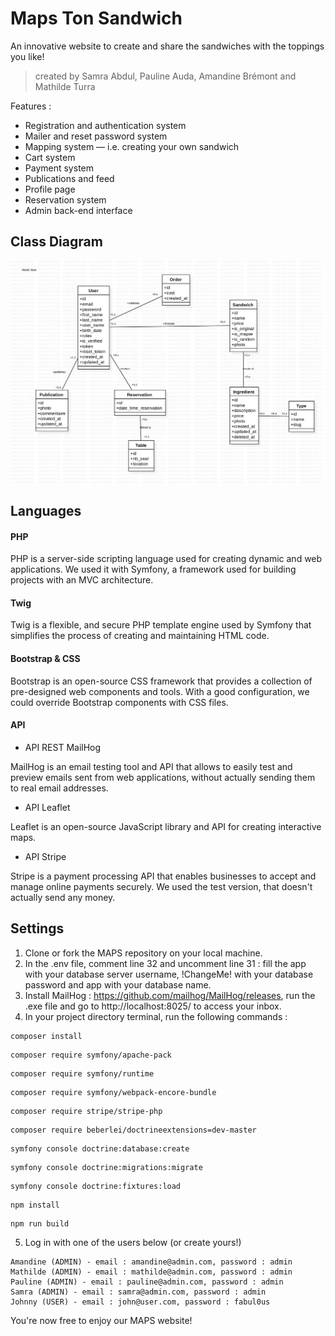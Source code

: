 # Maps Ton Sandwich
An innovative website to create and share the sandwiches with the toppings you like!

> created by Samra Abdul, Pauline Auda, Amandine Brémont and Mathilde Turra


Features : 
- Registration and authentication system
- Mailer and reset password system
- Mapping system — i.e. creating your own sandwich
- Cart system
- Payment system
- Publications and feed 
- Profile page
- Reservation system
- Admin back-end interface


## Class Diagram

![protocole](public/documents/diagram/maps.png)


## Languages

#### PHP
PHP is a server-side scripting language used for creating dynamic and web applications. We used it with Symfony, a framework used for building projects with an MVC architecture. 

#### Twig 
Twig is a flexible, and secure PHP template engine used by Symfony that simplifies the process of creating and maintaining HTML code.

#### Bootstrap & CSS
Bootstrap is an open-source CSS framework that provides a collection of pre-designed web components and tools. With a good configuration, we could override Bootstrap components with CSS files.

#### API
- API REST MailHog

MailHog is an email testing tool and API that allows to easily test and preview emails sent from web applications, without actually sending them to real email addresses.

- API Leaflet

Leaflet is an open-source JavaScript library and API for creating interactive maps.

- API Stripe

Stripe is a payment processing API that enables businesses to accept and manage online payments securely. We used the test version, that doesn't actually send any money.


## Settings

1. Clone or fork the MAPS repository on your local machine.
2. In the .env file, comment line 32 and uncomment line 31 : fill the app with your database server username, !ChangeMe! with your database password and app with your database name.
3. Install MailHog : https://github.com/mailhog/MailHog/releases, run the .exe file and go to http://localhost:8025/ to access your inbox.
4. In your project directory terminal, run the following commands : 
```console
composer install
```
```console
composer require symfony/apache-pack
```
```console
composer require symfony/runtime
```
```console
composer require symfony/webpack-encore-bundle
```
```console
composer require stripe/stripe-php
```
```console
composer require beberlei/doctrineextensions=dev-master
```
```console
symfony console doctrine:database:create
```
```console
symfony console doctrine:migrations:migrate
```
```console
symfony console doctrine:fixtures:load
```
```console
npm install
```
```console
npm run build
```

5. Log in with one of the users below (or create yours!)
```console
Amandine (ADMIN) - email : amandine@admin.com, password : admin
Mathilde (ADMIN) - email : mathilde@admin.com, password : admin
Pauline (ADMIN) - email : pauline@admin.com, password : admin
Samra (ADMIN) - email : samra@admin.com, password : admin
Johnny (USER) - email : john@user.com, password : fabul0us
```

You're now free to enjoy our MAPS website!
